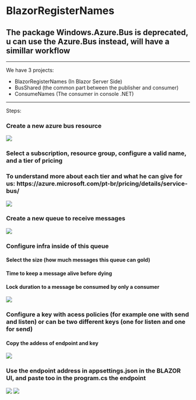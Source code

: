 # BlazorRegisterNames

<h2>The package Windows.Azure.Bus is deprecated, u can use the Azure.Bus instead, will have a simillar workflow</h2>

<hr/>

We have 3 projects:
- BlazorRegisterNames (In Blazor Server Side)
- BusShared (the common part between the publisher and consumer)
- ConsumeNames (The consumer in console .NET)

<hr/>

Steps:

<h3>Create a new azure bus resource</h3>
<img src="https://user-images.githubusercontent.com/54090940/172480757-b24f5049-35f9-4b82-ab96-1f97303dc062.png">

<h3>Select a subscription, resource group, configure a valid name, and a tier of pricing</h3>
<h3> To understand more about each tier and what he can give for us: https://azure.microsoft.com/pt-br/pricing/details/service-bus/</h3>
<img src="https://user-images.githubusercontent.com/54090940/172480968-fa509a6e-17f3-4b11-9c68-72dcc6038cc6.png">

<h3>Create a new queue to receive messages</h3>
<img src="https://user-images.githubusercontent.com/54090940/172481297-1e397ebc-2834-4e60-9de2-e1fa8c257fbf.png">

<h3>Configure infra inside of this queue</h3>
<h4>Select the size (how much messages this queue can gold)</h4>
<h4>Time to keep a message alive before dying</h4>
<h4>Lock duration to a message be consumed by only a consumer</h4>
<img src="https://user-images.githubusercontent.com/54090940/172481457-032c5587-41fb-42dc-b2bc-14c13c4eef83.png">

<h3>Configure a key with acess policies (for example one with send and listen) or can be two different keys (one for listen and one for send)</h3>
<h4>Copy the addess of endpoint and key</h4>
<img src="https://user-images.githubusercontent.com/54090940/172481916-d2920d3f-37e1-496a-8fd9-dd6509afca8d.png">

<h3>Use the endpoint address in appsettings.json in the BLAZOR UI, and paste too in the program.cs the endpoint</h3>
<img src="https://user-images.githubusercontent.com/54090940/172482148-99bcbbf3-2126-4f8e-be34-b7b256e8a7cf.png">
<img src="https://user-images.githubusercontent.com/54090940/172482161-e707f94d-da93-434a-9964-6a08680eed7a.png">


